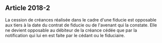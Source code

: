Article 2018-2
----
La cession de créances réalisée dans le cadre d'une fiducie est opposable aux
tiers à la date du contrat de fiducie ou de l'avenant qui la constate. Elle ne
devient opposable au débiteur de la créance cédée que par la notification qui
lui en est faite par le cédant ou le fiduciaire.
